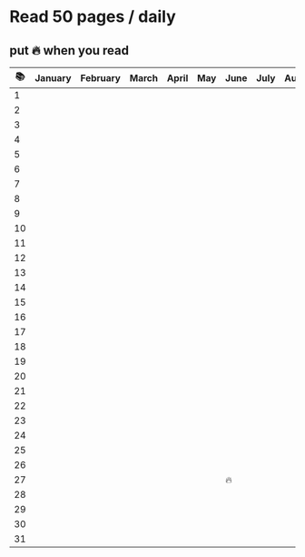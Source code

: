 # Read 50 pages / daily

## put :fire: when you read

| :books: | January | February | March | April | May | June   | July | August | September | October | November | December |
| ------- | ------- | -------- | ----- | ----- | --- | ------ | ---- | ------ | --------- | ------- | -------- | -------- |
| 1       |         |          |       |       |     |        |      |        |           |         |          |          |
| 2       |         |          |       |       |     |        |      |        |           |         |          |          |
| 3       |         |          |       |       |     |        |      |        |           |         |          |          |
| 4       |         |          |       |       |     |        |      |        |           |         |          |          |
| 5       |         |          |       |       |     |        |      |        |           |         |          |          |
| 6       |         |          |       |       |     |        |      |        |           |         |          |          |
| 7       |         |          |       |       |     |        |      |        |           |         |          |          |
| 8       |         |          |       |       |     |        |      |        |           |         |          |          |
| 9       |         |          |       |       |     |        |      |        |           |         |          |          |
| 10      |         |          |       |       |     |        |      |        |           |         |          |          |
| 11      |         |          |       |       |     |        |      |        |           |         |          |          |
| 12      |         |          |       |       |     |        |      |        |           |         |          |          |
| 13      |         |          |       |       |     |        |      |        |           |         |          |          |
| 14      |         |          |       |       |     |        |      |        |           |         |          |          |
| 15      |         |          |       |       |     |        |      |        |           |         |          |          |
| 16      |         |          |       |       |     |        |      |        |           |         |          |          |
| 17      |         |          |       |       |     |        |      |        |           |         |          |          |
| 18      |         |          |       |       |     |        |      |        |           |         |          |          |
| 19      |         |          |       |       |     |        |      |        |           |         |          |          |
| 20      |         |          |       |       |     |        |      |        |           |         |          |          |
| 21      |         |          |       |       |     |        |      |        |           |         |          |          |
| 22      |         |          |       |       |     |        |      |        |           |         |          |          |
| 23      |         |          |       |       |     |        |      |        |           |         |          |          |
| 24      |         |          |       |       |     |        |      |        |           |         |          |          |
| 25      |         |          |       |       |     |        |      |        |           |         |          |          |
| 26      |         |          |       |       |     |        |      |        |           |         |          |          |
| 27      |         |          |       |       |     | :fire: |      |        |           |         |          |          |
| 28      |         |          |       |       |     |        |      |        |           |         |          |          |
| 29      |         |          |       |       |     |        |      |        |           |         |          |          |
| 30      |         |          |       |       |     |        |      |        |           |         |          |          |
| 31      |         |          |       |       |     |        |      |        |           |         |          |          |
